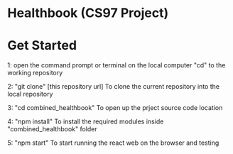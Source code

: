 # Healthbook (CS97 Project)

# Get Started

1: open the command prompt or terminal on the local computer
"cd" to the working repository

2: "git clone" [this repository url]
To clone the current repository into the local repository

3: "cd combined_healthbook" 
To open up the prject source code location

4: "npm install"
To install the required modules inside "combined_healthbook" folder

5: "npm start"
To start running the react web on the browser and testing
